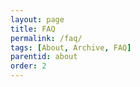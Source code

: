 ```yaml
---
layout: page
title: FAQ
permalink: /faq/
tags: [About, Archive, FAQ]
parentid: about
order: 2
---
```

